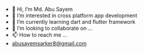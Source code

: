 - 👋 Hi, I’m Md. Abu Sayem
- 👀 I’m interested in cross platform app development 
- 🌱 I’m currently learning dart and flutter framework
- 💞️ I’m looking to collaborate on ...
- 📫 How to reach me ...
-  abusayemsarker8@gmail.com

<!---
abusayembd/abusayembd is a ✨ special ✨ repository because its `README.md` (this file) appears on your GitHub profile.
You can click the Preview link to take a look at your changes.
--->
